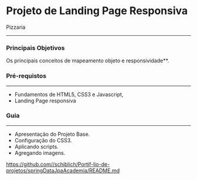 # Projeto de Landing Page Responsiva
Pizzaria


---
### Principais Objetivos
Os principais conceitos de mapeamento objeto e responsividade**.

### Pré-requistos
---
* Fundamentos de HTML5, CSS3 e Javascript,
* Landing Page responsiva

### Guia
---
* Apresentação do Projeto Base.
* Configuração do CSS3.
* Aplicando scripts.
* Agregando imagens.

<https://github.com//schiblich/Portif-lio-de-projetos/springDataJpaAcademia/README.md>
